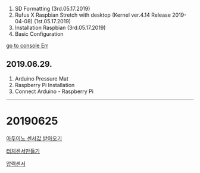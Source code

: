 1. SD Formatting (3rd.05.17.2019)
2. Rufus X Raspbian Stretch with desktop (Kernel ver.4.14 Release 2019-04-08) (1st.05.17.2019)
3. Installation Raspbian (3rd.05.17.2019)
4. Basic Configuration


[go to console Err](https://github.com/jeongyoonlee2015/icaps-icaps-d.camp/blob/master/Plan/1_console_Err.md)

## 2019.06.29.
1. Arduino Pressure Mat
2. Raspberry Pi Installation
3. Connect Arduino - Raspberry Pi


-------
# 20190625
[아두이노 센서값 받아오기](https://ssoonidev.tistory.com/56)

[터치센서만들기](http://blog.naver.com/PostView.nhn?blogId=roboholic84&logNo=221387875217&categoryNo=7&parentCategoryNo=&from=thumbnailList)

[압력센서](https://m.blog.naver.com/PostView.nhn?blogId=rhkd824&logNo=220555654394&proxyReferer=https%3A%2F%2Fwww.google.com%2F)
